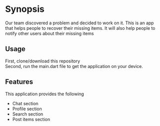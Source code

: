 # Synopsis
Our team discovered a problem and decided to work on it.
This is an app that helps people to recover their missing items.
It will also help people to notify other users about their missing items

## Usage
First, clone/download this repository
<br />Second, run the main.dart file to get the application on your device.

## Features
This application provides the following
* Chat section
* Profile section
* Search section
* Post items section
